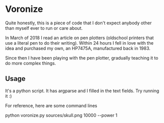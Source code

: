 # Voronize

Quite honestly, this is a piece of code that I don't expect anybody other than myself ever to run or care about.

In March of 2018 I read an article on pen plotters (oldschool printers that use a literal pen to do their writing).  Within 24 hours I fell in love with the idea and purchased my own, an HP7475A, manufactured back in 1983.

Since then I have been playing with the pen plotter, gradually teaching it to do more complex things.

## Usage

It's a python script.  It has argparse and I filled in the text fields.  Try running it :)

For reference, here are some command lines

python voronize.py sources/skull.png 10000 --power 1
